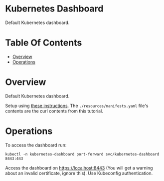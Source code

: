 # Kubernetes Dashboard
Default Kubernetes dashboard.

# Table Of Contents
- [Overview](#overview)
- [Operations](#operations)

# Overview
Default Kubernetes dashboard.

Setup using [these instructions](https://kubernetes.io/docs/tasks/access-application-cluster/web-ui-dashboard/). The `./resources/manifests.yaml` file's contents are the curl contents from this tutorial.

# Operations
To access the dashboard run:

```
kubectl -n kubernetes-dashboard port-forward svc/kubernetes-dashboard 8443:443
```

Access the dashboard on [https://localhost:8443](https://localhost:8443) (You will get a warning about an invalid certificate, ignore this). Use Kubeconfig authentication.